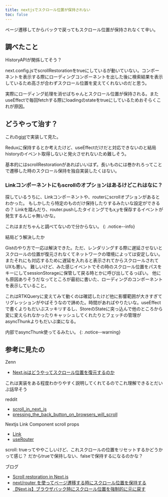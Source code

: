 ```yaml
---
title: nextjsでスクロール位置が保持されない
toc: false
---
```


ページ遷移してからバックで戻ってもスクロール位置が保持されなくて辛い。

## 調べたこと

HistoryAPIが関係してそう？

next.config.jsでscrollRestorationをtrueにしているが動いていない。コンポーネントを表示する際にローディングコンポーネントを出した後に検索結果を表示しているため高さが合わずスクロール位置を変えてくれないのだと思う。

実際にローディング処理を消せばちゃんとスクロール位置が保持される。またuseEffectで毎回fetchする際にloadingのstateをtrueにしているためおそらくこれが原因。

## どうやって治す？

これの[gist](https://gist.github.com/claus/992a5596d6532ac91b24abe24e10ae81)で実装して見た。

Reduxに保持するとか考えたけど、useEffectだけだと対応できないのと結局historyのイベント取得しないと発火させれないため難しそう。

基本的にはscrollRestorationがあればいいはず。長いものには巻かれろってことで遷移した時のスクロール保持を独自実装したくはない。

### Linkコンポーネントにもscrollのオプションはあるけどこれはなに？

探しているうちに、Linkコンポーネントや、routerにscrollオプションがあるとわかった。
もしかしたら特定のものだけ保持したりするみたいな設定ができるの？
Linkを踏んだり、router.pushしたタイミングでもx,yを保存するイベントが発生するんじゃ無いかな。

これはまだちゃんと調べてないので分からない。
{: .notice--info}

結局どう解決したか

Gistのやり方で一応は解決できた。ただ、レンダリングする際に遅延させないとスクロールの位置が復元されなくてネットワークの環境によっては安定しない。またそれにも対応するために遅延を入れると表示されてからスクロールされてUXも悪い。
難しいけど、みた感じイベントでその時のスクロール位置をパスをキーにしてsessionStorageに保管して戻る時とかに呼び出してるっぽい。
他にも原因ありそうだなってところが最初に書いた、ローディングのコンポーネントを表示していること。

これはRTKQueryに変えてみて動くのは確認したけど他に影響範囲が大きすぎてリグレッションがやばそうなので諦めた。時間があればやりたいな。useEffectで書くよりもだいぶスッキリするし、StoreのStateに突っ込んで他のところから変に変えられなかったりキャッシュしてくれたりとフェッチの管理がasyncThunkよりもだいぶ楽になる。

内部でasyncThunk使ってるみたい。
{: .notice--warning}

## 参考に見たの

Zenn

- [Next.jsはどうやってスクロール位置を復元するのか](https://zenn.dev/akfm/articles/next-js-scroll-restore)

これは実装をある程度わかりやすく説明してくれてるのでこれ理解できるとだいぶ話早そう

reddit

- [scroll_in_next_js](https://www.reddit.com/r/nextjs/comments/xgpdwm/scroll_in_next_js/)
- [pressing_the_back_button_on_browsers_will_scroll](https://www.reddit.com/r/nextjs/comments/t7xgt0/pressing_the_back_button_on_browsers_will_scroll/)

Nextjs Link Component scroll props

- [Link](https://nextjs.org/docs/pages/api-reference/components/link#scroll)
- [useRouter](https://nextjs.org/docs/pages/api-reference/functions/use-router#routerpush)

scroll: trueってややこしいけど、これスクロールの位置をリセットするかどうかって感じ？
だからtrueで保持しない、falseで保持するになるのかな？

ブログ

- [Scroll restoration in Next.js](https://mmazzarolo.com/blog/2021-04-10-nextjs-scroll-restoration/)
- [next/router を使ってページ遷移する時にスクロール位置を保持する](https://www.gaji.jp/blog/2022/03/18/9348/)
- [【Next.js】ブラウザバック時にスクロール位置を強制的に元に戻す](https://zenn.dev/catnose99/scraps/f9b00c9acf81b4)
